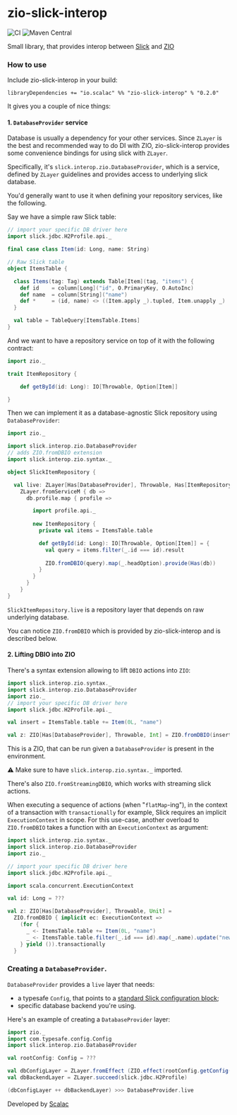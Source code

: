 # zio-slick-interop

![CI](https://github.com/ScalaConsultants/zio-slick-interop/workflows/Scala%20CI/badge.svg)
![Maven Central](https://img.shields.io/maven-central/v/io.scalac/zio-slick-interop_2.13.svg)

Small library, that provides interop between [Slick](http://scala-slick.org/) and [ZIO](https://zio.dev/)

### How to use

Include zio-slick-interop in your build:

```
libraryDependencies += "io.scalac" %% "zio-slick-interop" % "0.2.0"
```

It gives you a couple of nice things:

#### 1. `DatabaseProvider` service

Database is usually a dependency for your other services. Since `ZLayer` is the best and recommended way to do DI with ZIO, 
zio-slick-interop provides some convenience bindings for using slick with `ZLayer`.

Specifically, it's `slick.interop.zio.DatabaseProvider`, which is a service, defined by `ZLayer` guidelines and provides access to underlying slick database.

You'd generally want to use it when defining your repository services, like the following.

Say we have a simple raw Slick table:
```scala
// import your specific DB driver here
import slick.jdbc.H2Profile.api._

final case class Item(id: Long, name: String)

// Raw Slick table
object ItemsTable {

  class Items(tag: Tag) extends Table[Item](tag, "items") {
    def id    = column[Long]("id", O.PrimaryKey, O.AutoInc)
    def name  = column[String]("name")
    def *     = (id, name) <> ((Item.apply _).tupled, Item.unapply _)
  }

  val table = TableQuery[ItemsTable.Items]
}
```

And we want to have a repository service on top of it with the following contract:

```scala
import zio._

trait ItemRepository {

    def getById(id: Long): IO[Throwable, Option[Item]]

}
```

Then we can implement it as a database-agnostic Slick repository using `DatabaseProvider`:

```scala
import zio._

import slick.interop.zio.DatabaseProvider
// adds ZIO.fromDBIO extension
import slick.interop.zio.syntax._

object SlickItemRepository {

  val live: ZLayer[Has[DatabaseProvider], Throwable, Has[ItemRepository]] =
    ZLayer.fromServiceM { db =>
      db.profile.map { profile =>

        import profile.api._
        
        new ItemRepository {
          private val items = ItemsTable.table

          def getById(id: Long): IO[Throwable, Option[Item]] = {
            val query = items.filter(_.id === id).result
        
            ZIO.fromDBIO(query).map(_.headOption).provide(Has(db))
          }
        }
      }
    }
}
```
`SlickItemRepository.live` is a repository layer that depends on raw underlying database.

You can notice `ZIO.fromDBIO` which is provided by zio-slick-interop and is described below.

#### 2. Lifting DBIO into ZIO

There's a syntax extension allowing to lift `DBIO` actions into `ZIO`:

```scala
import slick.interop.zio.syntax._
import slick.interop.zio.DatabaseProvider
import zio._
// import your specific DB driver here
import slick.jdbc.H2Profile.api._

val insert = ItemsTable.table += Item(0L, "name")

val z: ZIO[Has[DatabaseProvider], Throwable, Int] = ZIO.fromDBIO(insert)
```
This is a ZIO, that can be run given a `DatabaseProvider` is present in the environment.

⚠️ Make sure to have `slick.interop.zio.syntax._` imported.

There's also `ZIO.fromStreamingDBIO`, which works with streaming slick actions.

When executing a sequence of actions (when "`flatMap`-ing"), in the context of a transaction with `transactionally` for example,
Slick requires an implicit `ExecutionContext` in scope. For this use-case, another overload to `ZIO.fromDBIO` takes a function with an 
`ExecutionContext` as argument:
```scala
import slick.interop.zio.syntax._
import slick.interop.zio.DatabaseProvider
import zio._

// import your specific DB driver here
import slick.jdbc.H2Profile.api._

import scala.concurrent.ExecutionContext

val id: Long = ???

val z: ZIO[Has[DatabaseProvider], Throwable, Unit] = 
  ZIO.fromDBIO { implicit ec: ExecutionContext =>
    (for {
      _ <- ItemsTable.table += Item(0L, "name")
      _ <- ItemsTable.table.filter(_.id === id).map(_.name).update("new name")
    } yield ()).transactionally
  }
``` 

### Creating a `DatabaseProvider`.

`DatabaseProvider` provides a `live` layer that needs:

* a typesafe `Config`, that points to a [standard Slick configuration block](https://scala-slick.org/doc/3.3.2/api/index.html#slick.jdbc.JdbcBackend$DatabaseFactoryDef@forConfig(String,Config,Driver,ClassLoader):Database);
* specific database backend you're using.

Here's an example of creating a `DatabaseProvider` layer:

```scala
import zio._
import com.typesafe.config.Config
import slick.interop.zio.DatabaseProvider

val rootConfig: Config = ???

val dbConfigLayer = ZLayer.fromEffect (ZIO.effect(rootConfig.getConfig("db")))
val dbBackendLayer = ZLayer.succeed(slick.jdbc.H2Profile)

(dbConfigLayer ++ dbBackendLayer) >>> DatabaseProvider.live
```

Developed by [Scalac](https://scalac.io/?utm_source=scalac_github&utm_campaign=scalac1&utm_medium=web)
